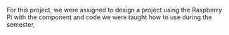 For this project, we were assigned to design a project using the Raspberry Pi with the component and code we were taught how to use during the semester,
